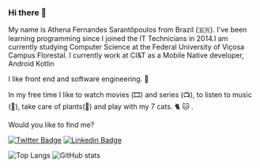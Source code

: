 ### Hi there 🤗

My name is Athena Fernandes Sarantôpoulos from Brazil (🇧🇷). I've been learning programming since I joined the IT Technicians in 2014.I am currently studying Computer Science at the Federal University of Viçosa Campus Florestal. I currently work at CI&T as a Mobile Native developer, Android Kotlin

I like front end and software engineering. 💛

In my free time I like to watch movies (🎞️) and series (📺), to listen to music (🎵), take care of plants(🌻) and play with my 7 cats. :cat2: :cat: . 

Would you like to find me?


[![Twitter Badge](https://img.shields.io/badge/-Twitter-1ca0f1?style=flat-square&labelColor=1ca0f1&logo=twitter&logoColor=white&link=https://twitter.com/athenasaran/)](https://twitter.com/athenasaran/)
[![Linkedin Badge](https://img.shields.io/badge/-LinkedIn-blue?style=flat-square&logo=Linkedin&logoColor=white&link=https://www.linkedin.com/in/athena-fernandes-sarant%C3%B4poulos/)](https://www.linkedin.com/in/athena-fernandes-sarant%C3%B4poulos/)



<!--
**athenasaran/athenasaran** is a ✨ _special_ ✨ repository because its `README.md` (this file) appears on your GitHub profile.

Here are some ideas to get you started:

- 🔭 I’m currently working on ...
- 🌱 I’m currently learning ...
- 👯 I’m looking to collaborate on ...
- 🤔 I’m looking for help with ...
- 💬 Ask me about ...
- 📫 How to reach me: ...
- 😄 Pronouns: ...
- ⚡ Fun fact: ...
-->



![Top Langs](https://github-readme-stats.vercel.app/api/top-langs/?username=athenasaran&theme=neon)
![GitHub stats](https://github-readme-stats.vercel.app/api?username=athenasaran&show_icons=true&theme=neon&count_private=true&include_all_commits=true)
